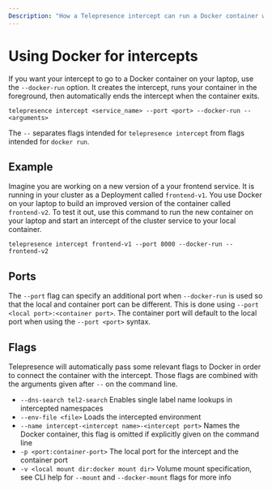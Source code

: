 ```yaml
---
Description: "How a Telepresence intercept can run a Docker container with configured environment and volume mounts."
---
```


# Using Docker for intercepts

If you want your intercept to go to a Docker container on your laptop, use the `--docker-run` option. It creates the intercept, runs your container in the foreground, then automatically ends the intercept when the container exits.

`telepresence intercept <service_name> --port <port> --docker-run -- <arguments>`

The `--` separates flags intended for `telepresence intercept` from flags intended for `docker run`.

## Example

Imagine you are working on a new version of a your frontend service.  It is running in your cluster as a Deployment called `frontend-v1`. You use Docker on your laptop to build an improved version of the container called `frontend-v2`.  To test it out, use this command to run the new container on your laptop and start an intercept of the cluster service to your local container.

`telepresence intercept frontend-v1 --port 8000 --docker-run -- frontend-v2`

## Ports

The `--port` flag can specify an additional port when `--docker-run` is used so that the local and container port can be different. This is done using `--port <local port>:<container port>`. The container port will default to the local port when using the `--port <port>` syntax.

## Flags

Telepresence will automatically pass some relevant flags to Docker in order to connect the container with the intercept. Those flags are combined with the arguments given after `--` on the command line.

- `--dns-search tel2-search` Enables single label name lookups in intercepted namespaces
- `--env-file <file>` Loads the intercepted environment
- `--name intercept-<intercept name>-<intercept port>` Names the Docker container, this flag is omitted if explicitly given on the command line
- `-p <port:container-port>` The local port for the intercept and the container port
- `-v <local mount dir:docker mount dir>` Volume mount specification, see CLI help for `--mount` and `--docker-mount` flags for more info
